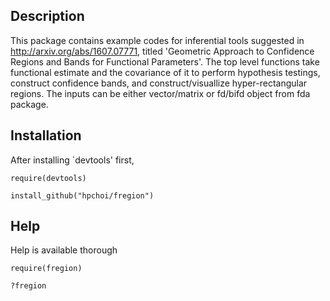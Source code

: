 ## Description

This package contains example codes for inferential tools suggested in http://arxiv.org/abs/1607.07771, titled 'Geometric Approach to Confidence Regions and Bands for Functional Parameters'. The top level functions take functional estimate and the covariance of it to perform hypothesis testings, construct confidence bands, and construct/visuallize hyper-rectangular regions. The inputs can be either vector/matrix or fd/bifd object from fda package.

## Installation

After installing `devtools' first, 

`require(devtools)`

`install_github("hpchoi/fregion")`

## Help

Help is available thorough

`require(fregion)`

`?fregion`

